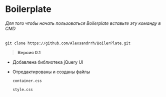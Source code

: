 # Boilerplate

###### Для того чтобы начать пользоваться Boilerplate вставьте эту команду в CMD

`git clone https://github.com/Alexsandrrh/BoilerPlate.git`

> **Версия 0.1**

- Добавлена библиотека jQuery UI

- Отредактированы и созданы файлы 

  `container.css`

  `style.css`